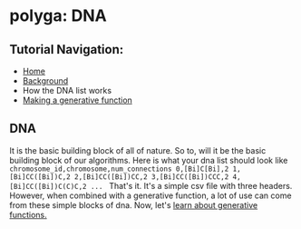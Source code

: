 # polyga: DNA
## Tutorial Navigation:
- [Home](../README.md)
- [Background](background.md)
- How the DNA list works
- [Making a generative function](generative.md)

## DNA
It is the basic building block of all of nature. So to, will it be the basic
building block of our algorithms. Here is what your dna list should look like
`chromosome_id,chromosome,num_connections
0,[Bi]C[Bi],2
1,[Bi]CC([Bi])C,2
2,[Bi]CC([Bi])CC,2
3,[Bi]CC([Bi])CCC,2
4,[Bi]CC([Bi])C(C)C,2
...
`
That's it. It's a simple csv file with three headers. However, when combined 
with a generative function, a lot of use can come from these simple blocks
of dna. Now, let's [learn about generative functions.](generative.md)

